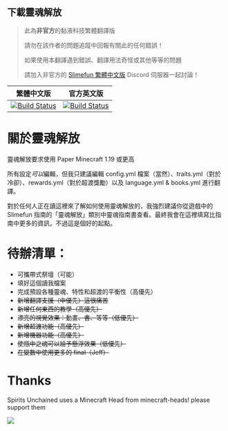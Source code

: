 ## 下載靈魂解放

> 此為**非官方**的黏液科技繁體翻譯版
>
> 請勿在該作者的問題追蹤中回報有關此的任何錯誤！
>
> 如果使用本翻譯遇到錯誤、翻譯用法奇怪或其他等等的問題
>
> 請加入非官方的 [Slimefun 繁體中文版][TraditionalChinese-DiscordLink] Discord 伺服器一起討論！

| 繁體中文版 | 官方英文版 |
| -------- | -------- |
| [![Build Status][TraditionalChinese-Badge]][TraditionalChinese-Link] | [![Build Status][Official-Badge]][Official-Link] |

[TraditionalChinese-Badge]: https://xmikux.github.io/builds/SlimeTraditionalTranslation/SpiritsUnchained/master/badge.svg
[TraditionalChinese-Link]: https://xmikux.github.io/builds/SlimeTraditionalTranslation/SpiritsUnchained/master/
[TraditionalChinese-DiscordLink]: https://discord.gg/GF4CwjFXT9
[Official-Badge]: https://thebusybiscuit.github.io/builds/JustAHuman-xD/SpiritsUnchained/master/badge.svg
[Official-Link]: https://thebusybiscuit.github.io/builds/JustAHuman-xD/SpiritsUnchained/master/

# 關於靈魂解放
靈魂解放要求使用 Paper Minecraft 1.19 或更高

所有設定*可以*編輯，但我只建議編輯 config.yml 檔案（當然）、traits.yml（對於冷卻）、rewards.yml（對於超渡獎勵）以及 language.yml & books.yml 進行翻譯。

對於任何人正在讀這裡來了解如何使用靈魂解放的，我強烈建議你從遊戲中的 Slimefun 指南的「靈魂解放」類別中靈魂指南書查看。最終我會在這裡填寫比指南中更多的資訊，不過這是個好的起點。
# 待辦清單：

- 可攜帶式祭壇（可能）
- 填好這個讀我檔案
- 完成預設各種靈魂、特性和超渡的平衡性（高優先）
- ~~新增翻譯支援（中優先）這很痛苦~~
- ~~新增任何東西的教學（高優先）~~
- ~~漂亮的視覺效果：~~動畫~~、書、~~等等~~（低優先）~~
- ~~新增超渡功能（高優先）~~
- ~~新增機器功能（高優先）~~
- ~~使瓶中之魂可以給予懸浮效果（低優先）~~
- ~~在變數中使用更多的 final（Jeff）~~

# Thanks
Spirits Unchained uses a Minecraft Head from minecraft-heads!
please support them


[![](https://minecraft-heads.com/images/banners/minecraft-heads_fullbanner_468x60.png)](https://minecraft-heads.com/)